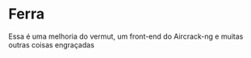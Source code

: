 # Ferra
Essa é uma melhoria do vermut, um front-end do Aircrack-ng
e muitas outras coisas engraçadas

